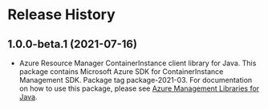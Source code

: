 # Release History

## 1.0.0-beta.1 (2021-07-16)

- Azure Resource Manager ContainerInstance client library for Java. This package contains Microsoft Azure SDK for ContainerInstance Management SDK.  Package tag package-2021-03. For documentation on how to use this package, please see [Azure Management Libraries for Java](https://aka.ms/azsdk/java/mgmt).
